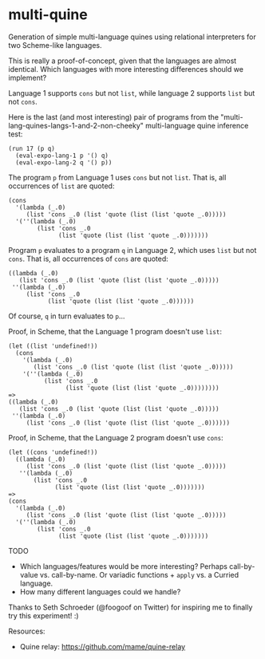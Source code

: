 # multi-quine
Generation of simple multi-language quines using relational interpreters for two Scheme-like languages.

This is really a proof-of-concept, given that the languages are almost identical.  Which languages with more interesting differences should we implement?


Language 1 supports `cons` but not `list`, while language 2 supports `list` but not `cons`.

Here is the last (and most interesting) pair of programs from the "multi-lang-quines-langs-1-and-2-non-cheeky" multi-language quine inference test:

```
(run 17 (p q)
  (eval-expo-lang-1 p '() q)
  (eval-expo-lang-2 q '() p))
```

The program `p` from Language 1 uses `cons` but not `list`.  That is, all occurrences of `list` are quoted:

```
(cons
  '(lambda (_.0)
     (list 'cons _.0 (list 'quote (list (list 'quote _.0)))))
  '(''(lambda (_.0)
        (list 'cons _.0
              (list 'quote (list (list 'quote _.0)))))))
```

Program `p` evaluates to a program `q` in Language 2, which uses `list` but not `cons`.  That is, all occurrences of `cons` are quoted:

```
((lambda (_.0)
   (list 'cons _.0 (list 'quote (list (list 'quote _.0)))))
 ''(lambda (_.0)
     (list 'cons _.0
           (list 'quote (list (list 'quote _.0))))))
```

Of course, `q` in turn evaluates to `p`...


Proof, in Scheme, that the Language 1 program doesn't use `list`:

```
(let ((list 'undefined!))
  (cons
    '(lambda (_.0)
       (list 'cons _.0 (list 'quote (list (list 'quote _.0)))))
    '(''(lambda (_.0)
          (list 'cons _.0
                (list 'quote (list (list 'quote _.0))))))))
=>
((lambda (_.0)
   (list 'cons _.0 (list 'quote (list (list 'quote _.0)))))
 ''(lambda (_.0)
     (list 'cons _.0 (list 'quote (list (list 'quote _.0))))))
```


Proof, in Scheme, that the Language 2 program doesn't use `cons`:

```
(let ((cons 'undefined!))
  ((lambda (_.0)
     (list 'cons _.0 (list 'quote (list (list 'quote _.0)))))
   ''(lambda (_.0)
       (list 'cons _.0
             (list 'quote (list (list 'quote _.0)))))))
=>
(cons
  '(lambda (_.0)
     (list 'cons _.0 (list 'quote (list (list 'quote _.0)))))
  '(''(lambda (_.0)
        (list 'cons _.0
              (list 'quote (list (list 'quote _.0)))))))
```

TODO
* Which languages/features would be more interesting?  Perhaps call-by-value vs. call-by-name.  Or variadic functions + `apply` vs. a Curried language.
* How many different languages could we handle?


Thanks to Seth Schroeder (@foogoof on Twitter) for inspiring me to finally try this experiment!  :)

Resources:

* Quine relay: https://github.com/mame/quine-relay
